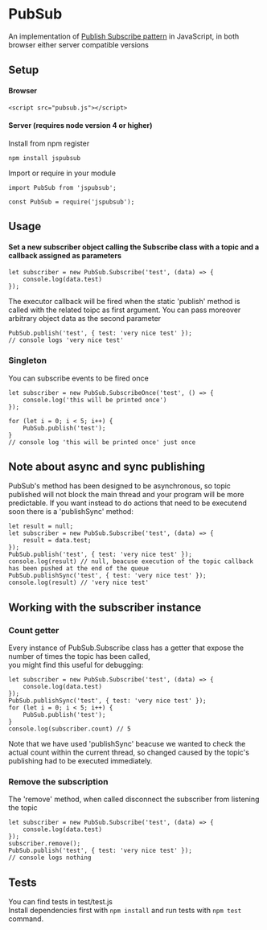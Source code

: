 # PubSub
An implementation of [Publish Subscribe pattern](https://en.wikipedia.org/wiki/Publish%E2%80%93subscribe_pattern) in JavaScript, in both browser either server compatible versions

## Setup
#### Browser
```
<script src="pubsub.js"></script>
```
#### Server (requires node version 4 or higher)
Install from npm register
```
npm install jspubsub
```
Import or require in your module
```
import PubSub from 'jspubsub';
```
```
const PubSub = require('jspubsub');
```
## Usage
#### Set a new subscriber object calling the Subscribe class with a topic and a callback assigned as parameters
```
let subscriber = new PubSub.Subscribe('test', (data) => {
	console.log(data.test)
});
```
The executor callback will be fired when the static 'publish' method is called with the related toipc as first argument.
You can pass moreover arbitrary object data as the second parameter
```
PubSub.publish('test', { test: 'very nice test' });
// console logs 'very nice test'
```
### Singleton
You can subscribe events to be fired once
```
let subscriber = new PubSub.SubscribeOnce('test', () => {
	console.log('this will be printed once')
});

for (let i = 0; i < 5; i++) {
	PubSub.publish('test');
}
// console log 'this will be printed once' just once
```
## Note about async and sync publishing
PubSub's method has been designed to be asynchronous, so topic published will not block the main thread and your program will be more predictable. If you want instead to do actions that need to be executend soon there is a 'publishSync' method:
```
let result = null;
let subscriber = new PubSub.Subscribe('test', (data) => {
	result = data.test;
});
PubSub.publish('test', { test: 'very nice test' });
console.log(result) // null, beacuse execution of the topic callback has been pushed at the end of the queue
PubSub.publishSync('test', { test: 'very nice test' });
console.log(result) // 'very nice test'
```
## Working with the subscriber instance
### Count getter
Every instance of PubSub.Subscribe class has a getter that expose the number of times the topic has been called,<br>
you might find this useful for debugging:

```
let subscriber = new PubSub.Subscribe('test', (data) => {
	console.log(data.test)
});
PubSub.publishSync('test', { test: 'very nice test' });
for (let i = 0; i < 5; i++) {
	PubSub.publish('test');
}
console.log(subscriber.count) // 5
```
Note that we have used 'publishSync' beacuse we wanted to check the actual count within the current thread, so changed caused by the topic's publishing had to be executed immediately.

### Remove the subscription
The 'remove' method, when called disconnect the subscriber from listening the topic
```
let subscriber = new PubSub.Subscribe('test', (data) => {
	console.log(data.test)
});
subscriber.remove();
PubSub.publish('test', { test: 'very nice test' });
// console logs nothing
```

## Tests
You can find tests in test/test.js <br>
Install dependencies first with ```npm install``` and run tests with ```npm test``` command.
